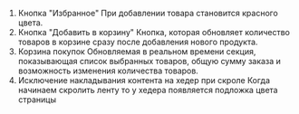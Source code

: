 1. Кнопка "Избранное" 
При добавлении товара становится красного цвета.
2. Кнопка "Добавить в корзину"
Кнопка, которая обновляет количество товаров в корзине сразу после добавления нового продукта.
3. Корзина покупок 
Обновляемая в реальном времени секция, показывающая список выбранных товаров, общую сумму заказа и возможность изменения количества товаров.
4. Исключение накладывания контента на хедер при скроле 
Когда начинаем скролить ленту то у хедера появляется подложка цвета страницы 